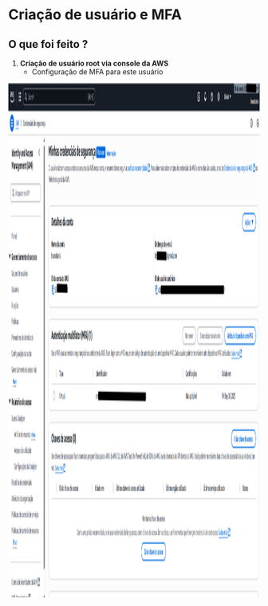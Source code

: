 # Criação de usuário e MFA

## O que foi feito ?

1. **Criação de usuário root via console da AWS**
    - Configuração de MFA para este usuário

<img width="1407" height="1031" alr="mfa-cadastrado" src = "https://github.com/BrunaBaria/bootcamp-aws-codegirls-2025-santander-dio/blob/main/hands-on/01-cadastro-mfa/img/mfa-cadastrado.png">